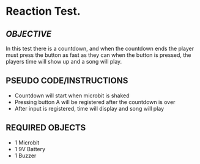 # Reaction Test.

## *OBJECTIVE*
In this test there is a countdown, and when the countdown ends the player must press the button as fast as they can
when the button is pressed, the players time will show up and a song will play.

## PSEUDO CODE/INSTRUCTIONS
- Countdown will start when microbit is shaked
- Pressing button A will be registered after the countdown is over
- After input is registered, time will display and song will play

## REQUIRED OBJECTS
- 1 Microbit
- 1 9V Battery
- 1 Buzzer


 
